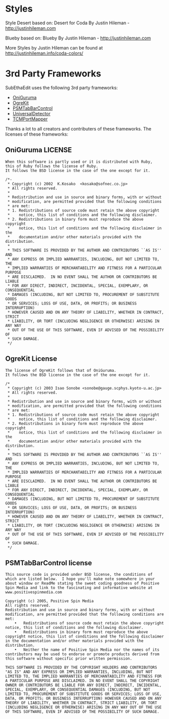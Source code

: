 Styles
======

Style Desert
based on: Desert for Coda
By Justin Hileman - http://justinhileman.com

Blueby
based on: Blueby
By Justin Hileman - http://justinhileman.com

More Styles by Justin Hileman can be found at
http://justinhileman.info/coda-colors/


3rd Party Frameworks
====================

SubEthaEdit uses the following 3rd party frameworks:

* [OniGuruma](https://github.com/kkos/oniguruma)
* [OgreKit](https://github.com/sonoisa/OgreKit)
* [PSMTabBarControl](https://github.com/dorianj/PSMTabBarControl)
* [UniversalDetector](http://perian.org/#explore)
* [TCMPortMapper](https://github.com/monkeydom/TCMPortMapper)

Thanks a lot to all creators and contributers of these frameworks. 
The licenses of these frameworks:


OniGuruma LICENSE
-----------------

```
When this software is partly used or it is distributed with Ruby, 
this of Ruby follows the license of Ruby.
It follows the BSD license in the case of the one except for it.

/*-
 * Copyright (c) 2002  K.Kosako  <kosako@sofnec.co.jp>
 * All rights reserved.
 *
 * Redistribution and use in source and binary forms, with or without
 * modification, are permitted provided that the following conditions
 * are met:
 * 1. Redistributions of source code must retain the above copyright
 *    notice, this list of conditions and the following disclaimer.
 * 2. Redistributions in binary form must reproduce the above copyright
 *    notice, this list of conditions and the following disclaimer in the
 *    documentation and/or other materials provided with the distribution.
 *
 * THIS SOFTWARE IS PROVIDED BY THE AUTHOR AND CONTRIBUTORS ``AS IS'' AND
 * ANY EXPRESS OR IMPLIED WARRANTIES, INCLUDING, BUT NOT LIMITED TO, THE
 * IMPLIED WARRANTIES OF MERCHANTABILITY AND FITNESS FOR A PARTICULAR PURPOSE
 * ARE DISCLAIMED.  IN NO EVENT SHALL THE AUTHOR OR CONTRIBUTORS BE LIABLE
 * FOR ANY DIRECT, INDIRECT, INCIDENTAL, SPECIAL, EXEMPLARY, OR CONSEQUENTIAL
 * DAMAGES (INCLUDING, BUT NOT LIMITED TO, PROCUREMENT OF SUBSTITUTE GOODS
 * OR SERVICES; LOSS OF USE, DATA, OR PROFITS; OR BUSINESS INTERRUPTION)
 * HOWEVER CAUSED AND ON ANY THEORY OF LIABILITY, WHETHER IN CONTRACT, STRICT
 * LIABILITY, OR TORT (INCLUDING NEGLIGENCE OR OTHERWISE) ARISING IN ANY WAY
 * OUT OF THE USE OF THIS SOFTWARE, EVEN IF ADVISED OF THE POSSIBILITY OF
 * SUCH DAMAGE.
 */
```

OgreKit License
---------------

```
The license of OgreKit follows that of OniGuruma.
It follows the BSD license in the case of the one except for it.

/*
 * Copyright (c) 2003 Isao Sonobe <sonobe@gauge.scphys.kyoto-u.ac.jp>
 * All rights reserved.
 *
 * Redistribution and use in source and binary forms, with or without
 * modification, are permitted provided that the following conditions
 * are met:
 * 1. Redistributions of source code must retain the above copyright
 *    notice, this list of conditions and the following disclaimer.
 * 2. Redistributions in binary form must reproduce the above copyright
 *    notice, this list of conditions and the following disclaimer in the
 *    documentation and/or other materials provided with the distribution.
 *
 * THIS SOFTWARE IS PROVIDED BY THE AUTHOR AND CONTRIBUTORS ``AS IS'' AND
 * ANY EXPRESS OR IMPLIED WARRANTIES, INCLUDING, BUT NOT LIMITED TO, THE
 * IMPLIED WARRANTIES OF MERCHANTABILITY AND FITNESS FOR A PARTICULAR PURPOSE
 * ARE DISCLAIMED.  IN NO EVENT SHALL THE AUTHOR OR CONTRIBUTORS BE LIABLE
 * FOR ANY DIRECT, INDIRECT, INCIDENTAL, SPECIAL, EXEMPLARY, OR CONSEQUENTIAL
 * DAMAGES (INCLUDING, BUT NOT LIMITED TO, PROCUREMENT OF SUBSTITUTE GOODS
 * OR SERVICES; LOSS OF USE, DATA, OR PROFITS; OR BUSINESS INTERRUPTION)
 * HOWEVER CAUSED AND ON ANY THEORY OF LIABILITY, WHETHER IN CONTRACT, STRICT
 * LIABILITY, OR TORT (INCLUDING NEGLIGENCE OR OTHERWISE) ARISING IN ANY WAY
 * OUT OF THE USE OF THIS SOFTWARE, EVEN IF ADVISED OF THE POSSIBILITY OF
 * SUCH DAMAGE.
 */
```

PSMTabBarControl license
------------------------

```
This source code is provided under BSD license, the conditions of which are listed below.  I hope you'll make note somewhere in your about window or ReadMe stating the sweet coding goodness of Positive Spin Media and link to the fascinating and informative website at www.positivespinmedia.com

Copyright (c) 2005, Positive Spin Media
All rights reserved.
Redistribution and use in source and binary forms, with or without modification, are permitted provided that the following conditions are met:
	•	Redistributions of source code must retain the above copyright notice, this list of conditions and the following disclaimer.
	•	Redistributions in binary form must reproduce the above copyright notice, this list of conditions and the following disclaimer in the documentation and/or other materials provided with the distribution.
	•	Neither the name of Positive Spin Media nor the names of its contributors may be used to endorse or promote products derived from this software without specific prior written permission.
        
THIS SOFTWARE IS PROVIDED BY THE COPYRIGHT HOLDERS AND CONTRIBUTORS "AS IS" AND ANY EXPRESS OR IMPLIED WARRANTIES, INCLUDING, BUT NOT LIMITED TO, THE IMPLIED WARRANTIES OF MERCHANTABILITY AND FITNESS FOR A PARTICULAR PURPOSE ARE DISCLAIMED. IN NO EVENT SHALL THE COPYRIGHT OWNER OR CONTRIBUTORS BE LIABLE FOR ANY DIRECT, INDIRECT, INCIDENTAL, SPECIAL, EXEMPLARY, OR CONSEQUENTIAL DAMAGES (INCLUDING, BUT NOT LIMITED TO, PROCUREMENT OF SUBSTITUTE GOODS OR SERVICES; LOSS OF USE, DATA, OR PROFITS; OR BUSINESS INTERRUPTION) HOWEVER CAUSED AND ON ANY THEORY OF LIABILITY, WHETHER IN CONTRACT, STRICT LIABILITY, OR TORT (INCLUDING NEGLIGENCE OR OTHERWISE) ARISING IN ANY WAY OUT OF THE USE OF THIS SOFTWARE, EVEN IF ADVISED OF THE POSSIBILITY OF SUCH DAMAGE.
```
